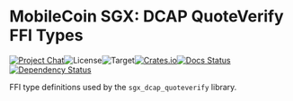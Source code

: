 # MobileCoin SGX: DCAP QuoteVerify FFI Types

[![Project Chat][chat-image]][chat-link]<!--
-->![License][license-image]<!--
-->![Target][target-image]<!--
-->[![Crates.io][crate-image]][crate-link]<!--
-->[![Docs Status][docs-image]][docs-link]<!--
-->[![Dependency Status][deps-image]][deps-link]

FFI type definitions used by the `sgx_dcap_quoteverify` library.

[chat-image]: https://img.shields.io/discord/844353360348971068?style=flat-square
[chat-link]: https://mobilecoin.chat
[license-image]: https://img.shields.io/crates/l/mc-sgx-dcap-quoteverify-sys-types?style=flat-square
[target-image]: https://img.shields.io/badge/target-any-brightgreen?style=flat-square
[crate-image]: https://img.shields.io/crates/v/mc-sgx-dcap-quoteverify-sys-types.svg?style=flat-square
[crate-link]: https://crates.io/crates/mc-sgx-dcap-quoteverify-sys-types
[docs-image]: https://img.shields.io/docsrs/mc-sgx-dcap-quoteverify-sys-types?style=flat-square
[docs-link]: https://docs.rs/crate/mc-sgx-dcap-quoteverify-sys-types
[deps-image]: https://deps.rs/crate/mc-sgx-dcap-quoteverify-sys-types/0.6.1/status.svg?style=flat-square
[deps-link]: https://deps.rs/crate/mc-sgx-dcap-quoteverify-sys-types/0.6.1
